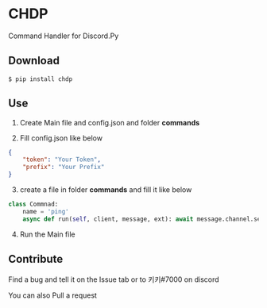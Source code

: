 # CHDP
Command Handler for Discord.Py


## Download
```shell
$ pip install chdp
```

## Use
1. Create Main file and config.json and folder **commands**

2. Fill config.json like below
```json
{
    "token": "Your Token",
    "prefix": "Your Prefix"
}
```

3. create a file in folder **commands** and fill it like below
```python
class Commnad:
    name = 'ping'
    async def run(self, client, message, ext): await message.channel.send('pong')
```

4. Run the Main file

## Contribute
Find a bug and tell it on the Issue tab or to 키키#7000 on discord

You can also Pull a request



